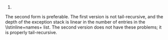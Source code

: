 1.
  The second form is preferable.  The first version is not tail-recursive, and the depth of the
  exception stack is linear in the number of entries in the \lstinline+names+ list.  The second version
  does not have these problems; it is properly tail-recursive.

